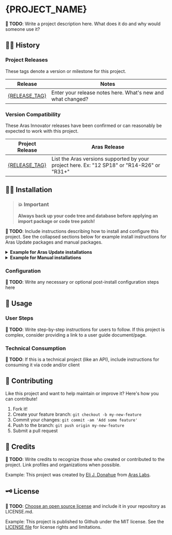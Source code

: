 <!-- markdownlint-disable MD024 -->
<!-- 
Comment out all TODO lines and empty/unneeded sections before committing. 

Placeholder strings to replace (including curly braces)
* {PROJECT_NAME}
* {REPO_NAME}
* {PACKAGE_NAME}
* {RELEASE_TAG}
* {USERNAME}
-->

# {PROJECT_NAME}

**📍 TODO**: Write a project description here. What does it do and why would someone use it?

<!-- 
TIP: Add screenshots or gifs to make your project description or usage steps more effective.

![name of image](./Screenshots/sample.png)
*Add a little caption for your embedded image like this.* 
-->

## 🕵️‍♂️ History

### Project Releases

These tags denote a version or milestone for this project.

Release | Notes
--------|--------
[{RELEASE_TAG}](https://github.com/{USERNAME}/{REPO_NAME}/releases/tag/{RELEASE_TAG}) | Enter your release notes here. What's new and what changed?

### Version Compatibility

These Aras Innovator releases have been confirmed or can reasonably be expected to work with this project.

Project Release | Aras Release
----------------|------
[{RELEASE_TAG}](https://github.com/{USERNAME}/{REPO_NAME}/releases/tag/{RELEASE_TAG}) | List the Aras versions supported by your project here. Ex: "12 SP18" or "R14-R26" or "R31+"

## 👷‍♀️ Installation

> ### **💥 Important**
>
> **Always back up your code tree and database before applying an import package or code tree patch!**

**📍 TODO**: Include instructions describing how to install and configure this project. See the collapsed sections below for example install instructions for Aras Update packages and manual packages.

<details>
<summary><b>Example for Aras Update installations</b></summary>

### Prerequisites

1. Aras Innovator (version ___ preferred)
2. Aras Update tool (version ___)
3. **{PROJECT_NAME}** Aras Update package

### Aras Update Installation

1. Open Aras Update.
2. Select **Local** from the sidebar.
3. Add a new package reference.
4. Select the folder containing your local copy of the **{PROJECT_NAME}** repo.
    - This folder should contain a file called `package.config`.
5. The **{PROJECT_NAME}** package will now appear in your list of local packages.
    - You may need to expand the window to see all of the available projects.
6. Select **{PROJECT_NAME}** from the package list and click **Install**.
7. Check all of the modules that you want to install and click **Next**.
8. Choose **Detailed Logging** and click **Next**.
9. Fill in the details about your Aras Innovator instance and click **Install**.
10. After the installation completes, close the Aras Update utility and proceed to the **Configuration** section below.

</details>

<details>
<summary><b>Example for Manual installations</b></summary>

### Prerequisites

1. Aras Innovator (version ___ preferred)
2. Aras Package Import utility
3. **{PROJECT_NAME}** Import package

### Manual Installation

#### Code Tree

1. Backup your code tree and store the backup in a safe place.
2. Copy the `Innovator` folder from `\CodeTree` in your local repository.
3. Paste this folder to the root install directory of your code tree.
    - This should be the same folder that contains the `InnovatorServerConfig.xml` file.

#### Import Package

1. Back up your database and store the BAK file in a safe place.
2. Open up the Aras Package Import utility.
3. Enter your login credentials and click **Login**.
    - _Note: You must log in as root for the package import to succeed!_
4. Enter the package name in the TargetRelease field.
    - Optional: Enter a description in the Description field.
5. Enter the path to your local `..\{REPO_NAME}\Import\imports.mf` file in the Manifest File field.
6. Select the following in the Available for Import field.
    - **{PACKAGE_NAME}**
7. Select Type = **Merge** and Mode = **Thorough Mode**.
8. Click **Import** in the top left corner.
9. Close the Aras Package Import utility.

</details>

### Configuration

**📍 TODO**: Write any necessary or optional post-install configuration steps here

## 🚀 Usage

### User Steps

**📍 TODO**: Write step-by-step instructions for users to follow. If this project is complex, consider providing a link to a user guide document/page.

### Technical Consumption

**📍 TODO**: If this is a technical project (like an API), include instructions for consuming it via code and/or client

## 🤝 Contributing

Like this project and want to help maintain or improve it? Here's how you can contribute!

1. Fork it!
2. Create your feature branch: `git checkout -b my-new-feature`
3. Commit your changes: `git commit -am 'Add some feature'`
4. Push to the branch: `git push origin my-new-feature`
5. Submit a pull request

## 🎉 Credits

**📍 TODO**: Write credits to recognize those who created or contributed to the project. Link profiles and organizations when possible.

Example: This project was created by [Eli J. Donahue](https://github.com/EliJDonahue) from [Aras Labs](https://github.com/ArasLabs).

## 🗝️ License

**📍 TODO**: [Choose an open source license](https://choosealicense.com/) and include it in your repository as LICENSE.md.

Example: This project is published to Github under the MIT license. See the [LICENSE file](./LICENSE.md) for license rights and limitations.
